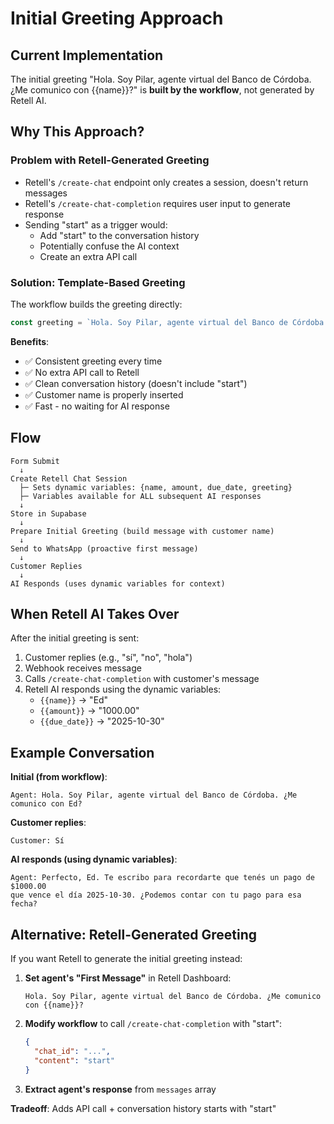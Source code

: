 # Initial Greeting Approach

## Current Implementation

The initial greeting "Hola. Soy Pilar, agente virtual del Banco de Córdoba. ¿Me comunico con {{name}}?" is **built by the workflow**, not generated by Retell AI.

## Why This Approach?

### Problem with Retell-Generated Greeting
- Retell's `/create-chat` endpoint only creates a session, doesn't return messages
- Retell's `/create-chat-completion` requires user input to generate response
- Sending "start" as a trigger would:
  - Add "start" to the conversation history
  - Potentially confuse the AI context
  - Create an extra API call

### Solution: Template-Based Greeting
The workflow builds the greeting directly:

```javascript
const greeting = `Hola. Soy Pilar, agente virtual del Banco de Córdoba. ¿Me comunico con ${customer_name}?`;
```

**Benefits**:
- ✅ Consistent greeting every time
- ✅ No extra API call to Retell
- ✅ Clean conversation history (doesn't include "start")
- ✅ Customer name is properly inserted
- ✅ Fast - no waiting for AI response

## Flow

```
Form Submit
  ↓
Create Retell Chat Session
  ├─ Sets dynamic variables: {name, amount, due_date, greeting}
  ├─ Variables available for ALL subsequent AI responses
  ↓
Store in Supabase
  ↓
Prepare Initial Greeting (build message with customer name)
  ↓
Send to WhatsApp (proactive first message)
  ↓
Customer Replies
  ↓
AI Responds (uses dynamic variables for context)
```

## When Retell AI Takes Over

After the initial greeting is sent:
1. Customer replies (e.g., "sí", "no", "hola")
2. Webhook receives message
3. Calls `/create-chat-completion` with customer's message
4. Retell AI responds using the dynamic variables:
   - `{{name}}` → "Ed"
   - `{{amount}}` → "1000.00"
   - `{{due_date}}` → "2025-10-30"

## Example Conversation

**Initial (from workflow)**:
```
Agent: Hola. Soy Pilar, agente virtual del Banco de Córdoba. ¿Me comunico con Ed?
```

**Customer replies**:
```
Customer: Sí
```

**AI responds (using dynamic variables)**:
```
Agent: Perfecto, Ed. Te escribo para recordarte que tenés un pago de $1000.00
que vence el día 2025-10-30. ¿Podemos contar con tu pago para esa fecha?
```

## Alternative: Retell-Generated Greeting

If you want Retell to generate the initial greeting instead:

1. **Set agent's "First Message"** in Retell Dashboard:
   ```
   Hola. Soy Pilar, agente virtual del Banco de Córdoba. ¿Me comunico con {{name}}?
   ```

2. **Modify workflow** to call `/create-chat-completion` with "start":
   ```json
   {
     "chat_id": "...",
     "content": "start"
   }
   ```

3. **Extract agent's response** from `messages` array

**Tradeoff**: Adds API call + conversation history starts with "start"